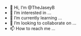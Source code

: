 - 👋 Hi, I’m @TheJaseyB
- 👀 I’m interested in ...
- 🌱 I’m currently learning ...
- 💞️ I’m looking to collaborate on ...
- 📫 How to reach me ...

<!---
TheJaseyB/TheJaseyB is a ✨ special ✨ repository because its `README.md` (this file) appears on your GitHub profile.
You can click the Preview link to take a look at your changes.
--->
